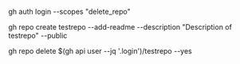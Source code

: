 gh auth login --scopes "delete_repo"

gh repo create testrepo --add-readme --description "Description of testrepo" --public

gh repo delete $(gh api user --jq '.login')/testrepo --yes